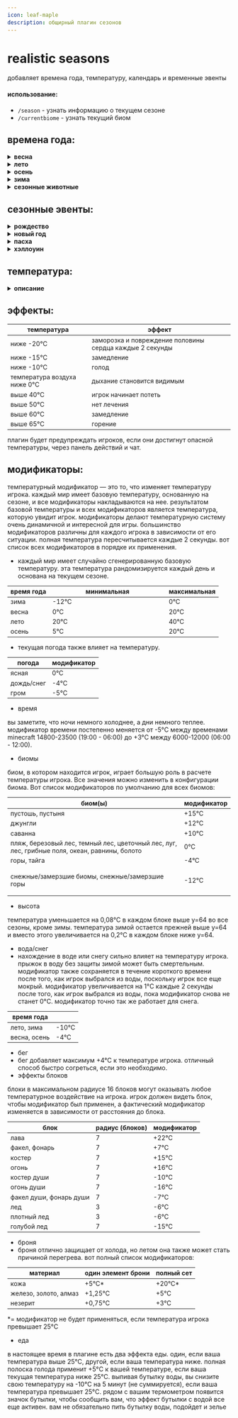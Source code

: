 ```yaml
---
icon: leaf-maple
description: общирный плагин сезонов
---
```


# realistic seasons

добавляет времена года, температуру, календарь и временные эвенты

#### использование:

* `/season` - узнать информацию о текущем сезоне
* `/currentbiome` - узнать текущий биом

## времена года:

<details>

<summary><strong>весна</strong></summary>

* безусловно, самый легкое время года, и оно подарит миру живое и теплое ощущение. деревья приобретут красивый цвет, вода и небо приобретут теплые краски, весь мир будет залит цветами, а детеныши животных будут встречаться на каждом углу. весна дарит миру особое ощущение, особенно после долгой и холодной зимы.

- весна начинается 4 марта
- листья в лесах станут розовыми, а вода приобретет легкий светло-голубой оттенок.
- цветы вишни опадают с листьев
- небо имеет светло-голубой цвет
- цветы можно найти повсюду, весь мир будет выглядеть как цветочный лес
- снег и лед, образовавшиеся зимой, будут удалены
- множество овец, коров, свиней, кроликов и кур будут появляться с 3-5 детенышей
- ночью будут появляться светлячки
- увеличенная скорость появления пчел
- средняя температура 5°C-23°C, в зависимости от биома.
- продолжительность дня и ночи в основном одинакова
- листья джунглей в биоме джунглей сохранят свой обычный цвет. в некоторых биомах также нет цветов, а только некоторые изменения цвета. средняя температура в каждом биоме различна, в пустыне весной будет намного теплее, чем в замерзшей тундре.
- а начале подсезона весны уборка снега происходит медленнее и происходит по блокам, а не целыми кусками сразу. вы заметите, что таяние становится быстрее поздней весной.
- в середине весны (до и после подсезонов) все листья дуба превращаются в листья вишни. изменения блоков происходят только на стороне клиента, то есть оригинальные листья дуба не удаляются на сервере. разрушение этих листьев вишни также приведет к падению обычных листьев дуба.&#x20;

![](<../.gitbook/assets/image (1).png>)

</details>

<details>

<summary><strong>лето</strong></summary>

* дни становятся длиннее, а солнце очень палящее. мир медленно превращается в большие джунгли. животные, которые обычно встречаются только в джунглях, теперь будут повсюду. деревья приобретают яркие зеленые цвета, похожие на листья джунглей, а небо и вода становятся светло-голубыми. урожай также растет очень быстро, а температура резко повышается. обязательно возьмите с собой немного воды, чтобы справиться с жарой.

- &#x20;лето начинается 4 июня
- деревья и трава в большинстве биомов имеют яркий зеленый цвет, похожий на листья джунглей
- холодные биомы (снежные равнины, тайга и т. д.) имеют цвет травы равнин
- жаркие биомы (пустыня, саванна) выглядят немного сухими
- цвет воды и неба светло-голубой
- падающие звезды можно увидеть ночью
- светлячки будут появляться ночью
- цветы, размещенные плагином весной, будут удалены
- листья опадают с деревьев
- ягодные кусты появляются повсюду
- дождь идет очень редко
- животные, которые обычно появляются в джунглях, теперь могут появляться везде
- посевы/растения без блока где-то над ними будут расти в 2 раза быстрее
- дни будут длинными (около 13 мин), а ночи будут короткими (7 мин)
- вместо зомби будут появляться кадавры
- средняя температура будет между 25°C-40°C, в зависимости от биома

![](../.gitbook/assets/image.png)

</details>

<details>

<summary><strong>осень</strong></summary>

* дни становятся короче, а солнце теряет свою силу. деревья окрашиваются в красивые цвета, а земля и вода становятся грязными. небо темное, и кажется, что в любую минуту может разразиться шторм. лисы, грибы, лягушки, летучие мыши и (пещерные) пауки начинают появляться по всему миру. леса никогда не были такими красивыми.

- осень начинается 4 сентября
- деревья окрашиваются во все цвета: оранжевый, синий, зеленый, желтый и коричневый.
- трава имеет светло-коричневый грязный цвет
- небо имеет серый цвет
- вода коричневая и выглядит грязной
- появляются большие скопления грибов
- &#x20;дожди и штормы очень часто
- под деревьями появятся мелкие частицы (падающих листьев).
- летучие мыши появляются над землей ночью
- грибные коровы, лягушки и лисы появляются повсюду
- ночью можно встретить дополнительных пауков, а иногда даже пещерных пауков
- средняя температура будет между 5°C-25°C, в зависимости от биома
- у мобов есть 20% шанс появиться с тыквой на голове
- продолжительность дня и ночи в основном одинакова
- ягодные кусты, образующиеся летом, удаляются

![](<../.gitbook/assets/image (2).png>)

</details>

<details>

<summary><strong>зима</strong></summary>

* температура падает, и выживание становится настоящим испытанием. большинство растений погибло от холодного снега, а те, что выжили, не могут расти. озера и реки замерзли, и купание может быть смертельным. вода имеет темно-синий цвет, а деревья и трава светло-серые. пережить длинные и холодные ночи — это действительно испытание.

- зима начинается 4 декабря
- листья и трава имеют светло-серый оттенок
- небо немного более белоевода темно-синяя
- все блоки источников воды без блока где-то над ними со временем замерзнут
- вместо дождя идет снег. используется фактическая текстура снега ванильного minecraft, а не частицы. снег снова будет удален после зимы
- ночи будут длинными (около 13 минут), а дни — короткими (около 7 минут).&#x20;
- волки, белые лисы, белые медведи и снеговики могут быть найдены повсюду
- вместо скелетов будут появляться зимогоры
- есть 20% шанс, что каждую ночь небо будет заполнено белыми искрами
- посевы/растения не будут расти, если над ними не будет блока (где-то). стоит строить крытые фермы, если хотятите выращивать урожай зимой
- средняя температура будет между -10°C и 5°C, в зависимости от биома
- игрокам придется защищать себя от низких температур. вот как можно это делать
- междусезонья. расположение снега и льда меняется между междусезоньями. в начале зимы снег может быть виден в воздухе, но, скорее всего, не будет помещен на землю из-за относительно высоких температур. образование льда происходит медленно и начинается снаружи озер и растет внутрь, как показано ниже:

![](../.gitbook/assets/image.gif)

![](<../.gitbook/assets/image (3).png>)



</details>

<details>

<summary><strong>сезонные животные</strong></summary>

* после окончания сезона эти животные автоматически исчезнут. игроки могут остановить исчезновение животных, разводя, кормя, присваивая им имена или приручая их. пчелы также не исчезнут, если им дать улей. эти механики гарантируют, что целые фермы не исчезнут после окончания сезона.&#x20;
* некоторые животные ведут себя не так, как их обычный ванильный вариант. например, волки, лисы и оцелоты не агрессивны по отношению к другим животным. у них есть шанс появиться на ферме игрока, и они могли бы убить всех. снеговики появляются без тыквы на голове (см. скриншоты в зимнем спойлере), и они пассивны по отношению к мобам. это предотвращает возникновение огромных боев ночью, приводящих к ландшафту, полному кратеров от криперов.

</details>

## сезонные эвенты:

<details>

<summary><strong>рождество</strong></summary>

* подарки появляются под деревьями в деревнях.
* максимум одно дерево на деревню.
* подарки быстро исчезают после окончания рождества.
* специальные частицы появляются ночью

![](<../.gitbook/assets/image (2) (1).png>)

</details>

<details>

<summary><strong>новый год</strong></summary>

* в деревнях появляются фейерверочные торты в полночь, создавая красивые фейерверочные шо
* каждый фейерверочный торт имеет один из семи уникальных шаблонов стрельбы, включая взрывы, фонтаны и более длинные ракеты. цвета также случайны
* фейерверочный торт существует 45 секунд, после чего исчезает. ближайший житель попытается сразу же создать новый. также существует минимальное расстояние между появляющимися тортами
* фейерверочные шоу продолжаются до рассвета

![](<../.gitbook/assets/image (3) (1).png>)

![](../.gitbook/assets/Fireworks.gif)

</details>

<details>

<summary><strong>пасха</strong></summary>

* пасхальные яйца будут спрятаны по всему миру
* пасхальные яйца не появляются близко друг к другу
* яйца быстро исчезают после окончания события
* опасные кролики появляются ночью

![](<../.gitbook/assets/image (4) (1).png>)

</details>

<details>

<summary><strong>хэллоуин</strong></summary>

* мобы могут появляться с особыми усилениями
* мобы, подверженные усилению на хэллоуин, окружены огненными частицами
* виндикаторы могут появляться ночью.
* усиления включают:
  * скорость
  * дополнительная броня
  * горящие стрелы (скелеты)
  * больше типов зелий (ведьмы)
  * дублирование при ударе (удар по некоторым мобам может вызвать частичный эффект, создающий 4-5 мобов того же типа)
  * невидимость при ударе (удар по некоторым мобам делает их невидимыми)

</details>

## температура:

<details>

<summary><strong>описание</strong></summary>

* многие вещи меняют температуру игроков: сезон, биом, броня, погода, время, вода, еда, рост, бег, блокировка света и многое другое. ознакомьтесь с модификаторами для полного списка
* игроки будут наказаны за плохую температуру. эффекты начинаются с -10 °C и с 50 °C. эффекты включают голод, медлительность, заморозку (с повреждением), отключение лечения и горение. подробнее см. в эффектах. некоторые эффекты только визуальные, например, игрок начинает потеть, когда его температура превышает 40°C, или дыхание игрока становится видимым, если температура воздуха ниже 0°C.

</details>

## эффекты:

| температура                  | эффект                                                   |
| ---------------------------- | -------------------------------------------------------- |
| ниже -20°C                   | заморозка и повреждение половины сердца каждые 2 секунды |
| ниже -15°C                   | замедление                                               |
| ниже -10°C                   | голод                                                    |
| температура воздуха ниже 0°C | дыхание становится видимым                               |
| выше 40°C                    | игрок начинает потеть                                    |
| выше 50°C                    | нет лечения                                              |
| выше 60°C                    | замедление                                               |
| выше 65°C                    | горение                                                  |

плагин будет предупреждать игроков, если они достигнут опасной температуры, через панель действий и чат.

## модификаторы:

температурный модификатор — это то, что изменяет температуру игрока. каждый мир имеет базовую температуру, основанную на сезоне, и все модификаторы накладываются на нее. результатом базовой температуры и всех модификаторов является температура, которую увидит игрок. модификаторы делают температурную систему очень динамичной и интересной для игры. большинство модификаторов различны для каждого игрока в зависимости от его ситуации. полная температура пересчитывается каждые 2 секунды. вот список всех модификаторов в порядке их применения.

* каждый мир имеет случайно сгенерированную базовую температуру. эта температура рандомизируется каждый день и основана на текущем сезоне.&#x20;

<table><thead><tr><th>время года</th><th width="249">минимальная</th><th>максимальная</th></tr></thead><tbody><tr><td>зима</td><td>-12°C</td><td>0°C</td></tr><tr><td>весна</td><td>0°C</td><td>20°C</td></tr><tr><td>лето</td><td>20°C</td><td>40°C</td></tr><tr><td>осень</td><td>5°C</td><td>20°C</td></tr></tbody></table>

* текущая погода также влияет на температуру.

| погода     | модификатор |
| ---------- | ----------- |
| ясная      | 0°C         |
| дождь/снег | -4°C        |
| гром       | -5°C        |

* время

вы заметите, что ночи немного холоднее, а дни немного теплее. модификатор времени постепенно меняется от -5°C между временами minecraft 14800-23500 (19:00 - 06:00) до +3°C между 6000-12000 (06:00 - 12:00).

* биомы&#x20;

биом, в котором находится игрок, играет большую роль в расчете температуры игрока. Все значения можно изменить в конфигурации биома. Вот список модификаторов по умолчанию для всех биомов:

| биом(ы)                                                                                        | модификатор |
| ---------------------------------------------------------------------------------------------- | ----------- |
| пустошь, пустыня                                                                               | +15°C       |
| джунгли                                                                                        | +12°C       |
| саванна                                                                                        | +10°C       |
| пляж, березовый лес, темный лес, цветочный лес, луг, лес, грибные поля, океан, равнины, болото | 0°C         |
| горы, тайга                                                                                    | -4°C        |
| <p>снежные/замерзшие биомы, снежные/замерзшие горы<br></p>                                     | -12°C       |



* высота&#x20;

температура уменьшается на 0,08°C в каждом блоке выше y=64 во все сезоны, кроме зимы. температура зимой остается прежней выше y=64 и вместо этого увеличивается на 0,2°C в каждом блоке ниже y=64.

* вода/снег&#x20;
* нахождение в воде или снегу сильно влияет на температуру игрока. прыжок в воду без защиты зимой может быть смертельным. модификатор также сохраняется в течение короткого времени после того, как игрок выбрался из воды, поскольку игрок все еще мокрый. модификатор увеличивается на 1°C каждые 2 секунды после того, как игрок выбрался из воды, пока модификатор снова не станет 0°C. модификатор точно так же работает для снега.

| время года   |       |
| ------------ | ----- |
| лето, зима   | -10°C |
| весна, осень | -4°C  |

* бег&#x20;
* бег добавляет максимум +4°C к температуре игрока. отличный способ быстро согреться, если это необходимо.
* эффекты блоков&#x20;

блоки в максимальном радиусе 16 блоков могут оказывать любое температурное воздействие на игрока. игрок должен видеть блок, чтобы модификатор был применен, а фактический модификатор изменяется в зависимости от расстояния до блока.

| блок                    | радиус (блоков) | модификатор |
| ----------------------- | --------------- | ----------- |
| лава                    | 7               | +22°C       |
| факел, фонарь           | 7               | +7°C        |
| костер                  | 7               | +15°C       |
| огонь                   | 7               | +16°C       |
| костер души             | 7               | -10°C       |
| огонь души              | 7               | -16°C       |
| факел души, фонарь души | 7               | -7°C        |
| лед                     | 3               | -6°C        |
| плотный лед             | 3               | -6°C        |
| голубой лед             | 7               | -15°C       |

* броня&#x20;
* броня отлично защищает от холода, но летом она также может стать причиной перегрева. вот полный список модификаторов:

| материал              | один элемент брони | полный сет |
| --------------------- | ------------------ | ---------- |
| кожа                  | +5°C\*             | +20°C\*    |
| железо, золото, алмаз | +1,25°C            | +5°C       |
| незерит               | +0,75°C            | +3°C       |

\*= модификатор не будет применяться, если температура игрока превышает 25°C

* еда&#x20;

в настоящее время в плагине есть два эффекта еды. один, если ваша температура выше 25°C, другой, если ваша температура ниже. полная полоска голода применит +5°C к вашей температуре, если ваша текущая температура ниже 25°C. выпивая бутылку воды, вы снизите свою температуру на -10°C на 5 минут (не суммируется), если ваша температура превышает 25°C. рядом с вашим термометром появится значок бутылки, чтобы сообщить вам, что эффект бутылки с водой все еще активен. вам не обязательно пить бутылку воды, подойдет и зелье


